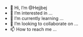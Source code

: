 - 👋 Hi, I’m @Hejjbej
- 👀 I’m interested in ...
- 🌱 I’m currently learning ...
- 💞️ I’m looking to collaborate on ...
- 📫 How to reach me ...

<!---
Hejjbej/Hejjbej is a ✨ special ✨ repository because its `README.md` (this file) appears on your GitHub profile.
You can click the Preview link to take a look at your changes.
--->

